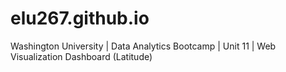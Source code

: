 # elu267.github.io

Washington University | Data Analytics Bootcamp | Unit 11 | Web Visualization Dashboard (Latitude)
